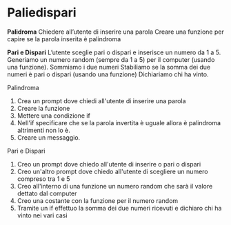 Paliedispari
===
**Palidroma**
Chiedere all’utente di inserire una parola
Creare una funzione per capire se la parola inserita è palindroma

**Pari e Dispari**
L’utente sceglie pari o dispari e inserisce un numero da 1 a 5.
Generiamo un numero random (sempre da 1 a 5) per il computer (usando una funzione).
Sommiamo i due numeri
Stabiliamo se la somma dei due numeri è pari o dispari (usando una funzione)
Dichiariamo chi ha vinto.

<!-- ragionamento -->
Palindroma 
1. Crea un prompt dove chiedi all'utente di inserire una parola
2. Creare la funzione 
3. Mettere una condizione if 
4. Nell'if specificare che se la parola invertita è uguale allora è palindroma
  altrimenti non lo è.
5. Creare un messaggio.

Pari e Dispari
1. Creo un prompt dove chiedo all'utente di inserire o pari o dispari
2. Creo un'altro prompt dove chiedo all'utente di scegliere un numero compreso tra 1 e 5
3. Creo all'interno di una funzione un numero random che sarà il valore dettato dal computer
4. Creo una costante con la funzione per il numero random 
5. Tramite un if effettuo la somma dei due numeri ricevuti e dichiaro chi ha vinto nei vari casi

